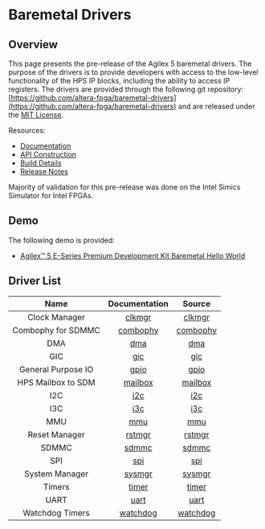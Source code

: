 # Baremetal Drivers

## Overview

This page presents the pre-release of the Agilex 5 baremetal drivers. The purpose of the drivers is to provide developers with access to the low-level functionality of the HPS IP blocks, including the ability to access IP registers. The drivers are provided through the following git repository: [https://github.com/altera-fpga/baremetal-drivers](https://github.com/altera-fpga/baremetal-drivers) and  are released under the [MIT License](https://github.com/altera-fpga/baremetal-drivers/blob/24.3/LICENSE). 

Resources:

* [Documentation](https://github.com/altera-fpga/baremetal-drivers/blob/{{env.COMMON_QUARTUS_VER_S}}/DOCUMENTATION.md)
* [API Construction](https://github.com/altera-fpga/baremetal-drivers/blob/24.3/DESIGN.md)
* [Build Details](https://github.com/altera-fpga/baremetal-drivers/blob/24.3/BUILD.md)
* [Release Notes](https://github.com/altera-fpga/baremetal-drivers/releases/tag/24.3)

Majority of validation for this pre-release was done on the Intel Simics Simulator for Intel FPGAs.

## Demo

The following demo is provided:

 * [Agilex™ 5 E-Series Premium Development Kit Baremetal Hello World](https://altera-fpga.github.io/rel-24.3/baremetal-embedded/agilex-5/e-series/premium/ug-baremetal-agx5e-premium/)

## Driver List
 
| **Name** | Documentation | Source |
| :--:|:--:|:--:|
|Clock Manager|[clkmgr](https://github.com/altera-fpga/baremetal-drivers/blob/24.3/inc/clkmgr/clkmgr.md)|[clkmgr](https://github.com/altera-fpga/baremetal-drivers/tree/24.3/src/clkmgr)|
|Combophy for SDMMC|[combophy](https://github.com/altera-fpga/baremetal-drivers/blob/24.3/inc/combophy/combophy.md)|[combophy](https://github.com/altera-fpga/baremetal-drivers/tree/24.3/src/combophy)|
|DMA|[dma](https://github.com/altera-fpga/baremetal-drivers/blob/24.3/inc/dma/dma.md)|[dma](https://github.com/altera-fpga/baremetal-drivers/tree/24.3/src/dma)|
|GIC|[gic](https://github.com/altera-fpga/baremetal-drivers/blob/24.3/inc/gic/gic.md)|[gic](https://github.com/altera-fpga/baremetal-drivers/tree/24.3/src/gic)|
|General Purpose IO|[gpio](https://github.com/altera-fpga/baremetal-drivers/blob/24.3/inc/gpio/gpio.md)|[gpio](https://github.com/altera-fpga/baremetal-drivers/tree/24.3/src/gpio)|
|HPS Mailbox to SDM|[mailbox](https://github.com/altera-fpga/baremetal-drivers/blob/24.3/inc/mailbox/mailbox.md)|[mailbox](https://github.com/altera-fpga/baremetal-drivers/tree/24.3/src/mailbox)|
|I2C|[i2c](https://github.com/altera-fpga/baremetal-drivers/blob/24.3/inc/i2c/i2c.md)|[i2c](https://github.com/altera-fpga/baremetal-drivers/tree/24.3/src/i2c)|
|I3C|[i3c](https://github.com/altera-fpga/baremetal-drivers/blob/24.3/inc/i3c/i3c.md)|[i3c](https://github.com/altera-fpga/baremetal-drivers/tree/24.3/src/i3c)|
|MMU|[mmu](https://github.com/altera-fpga/baremetal-drivers/blob/24.3/inc/mmu/mmu.md)|[mmu](https://github.com/altera-fpga/baremetal-drivers/tree/24.3/src/mmu)|
|Reset Manager|[rstmgr](https://github.com/altera-fpga/baremetal-drivers/blob/24.3/inc/rstmgr/rstmgr.md)|[rstmgr](https://github.com/altera-fpga/baremetal-drivers/tree/24.3/src/rstmgr)|
|SDMMC|[sdmmc](https://github.com/altera-fpga/baremetal-drivers/blob/24.3/inc/sdmmc/sdmmc.md)|[sdmmc](https://github.com/altera-fpga/baremetal-drivers/tree/24.3/src/sdmmc)|
|SPI|[spi](https://github.com/altera-fpga/baremetal-drivers/blob/24.3/inc/spi/spi.md)|[spi](https://github.com/altera-fpga/baremetal-drivers/tree/24.3/src/spi)|
|System Manager|[sysmgr](https://github.com/altera-fpga/baremetal-drivers/blob/24.3/inc/sysmgr/sysmgr.md)|[sysmgr](https://github.com/altera-fpga/baremetal-drivers/tree/24.3/src/sysmgr)|
|Timers|[timer](https://github.com/altera-fpga/baremetal-drivers/blob/24.3/inc/timer/timer.md)|[timer](https://github.com/altera-fpga/baremetal-drivers/tree/24.3/src/timer)|
|UART|[uart](https://github.com/altera-fpga/baremetal-drivers/blob/24.3/inc/uart/uart.md)|[uart](https://github.com/altera-fpga/baremetal-drivers/tree/24.3/src/uart)|
|Watchdog Timers|[watchdog](https://github.com/altera-fpga/baremetal-drivers/blob/24.3/inc/watchdog/watchdog.md)|[watchdog](https://github.com/altera-fpga/baremetal-drivers/tree/24.3/src/watchdog)|
